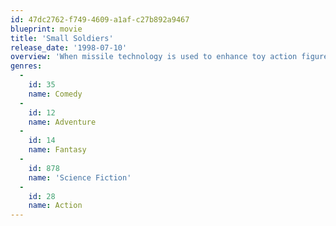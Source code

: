 ```yaml
---
id: 47dc2762-f749-4609-a1af-c27b892a9467
blueprint: movie
title: 'Small Soldiers'
release_date: '1998-07-10'
overview: 'When missile technology is used to enhance toy action figures, the toys soon begin to take their battle programming too seriously.'
genres:
  -
    id: 35
    name: Comedy
  -
    id: 12
    name: Adventure
  -
    id: 14
    name: Fantasy
  -
    id: 878
    name: 'Science Fiction'
  -
    id: 28
    name: Action
---
```

